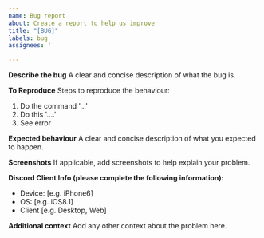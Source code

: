 ```yaml
---
name: Bug report
about: Create a report to help us improve
title: "[BUG]"
labels: bug
assignees: ''

---
```


**Describe the bug**
A clear and concise description of what the bug is.

**To Reproduce**
Steps to reproduce the behaviour:
1. Do the command '...'
2. Do this '....'
3. See error

**Expected behaviour**
A clear and concise description of what you expected to happen.

**Screenshots**
If applicable, add screenshots to help explain your problem.

**Discord Client Info (please complete the following information):**
 - Device: [e.g. iPhone6]
 - OS: [e.g. iOS8.1]
 - Client [e.g. Desktop, Web]

**Additional context**
Add any other context about the problem here.
